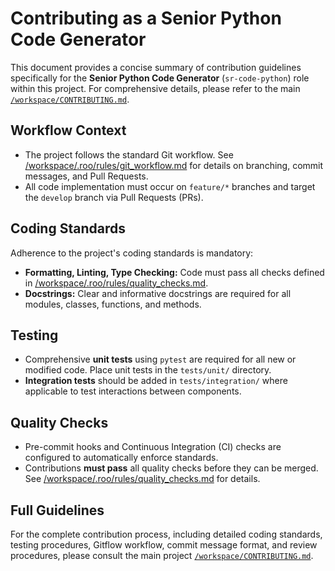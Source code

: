 # Contributing as a Senior Python Code Generator

This document provides a concise summary of contribution guidelines specifically for the **Senior Python Code Generator** (`sr-code-python`) role within this project. For comprehensive details, please refer to the main [`/workspace/CONTRIBUTING.md`](/workspace/CONTRIBUTING.md).

## Workflow Context

*   The project follows the standard Git workflow. See [/workspace/.roo/rules/git_workflow.md](/workspace/.roo/rules/git_workflow.md) for details on branching, commit messages, and Pull Requests.
*   All code implementation must occur on `feature/*` branches and target the `develop` branch via Pull Requests (PRs).

## Coding Standards

Adherence to the project's coding standards is mandatory:

*   **Formatting, Linting, Type Checking:** Code must pass all checks defined in [/workspace/.roo/rules/quality_checks.md](/workspace/.roo/rules/quality_checks.md).
*   **Docstrings:** Clear and informative docstrings are required for all modules, classes, functions, and methods.

## Testing

*   Comprehensive **unit tests** using `pytest` are required for all new or modified code. Place unit tests in the `tests/unit/` directory.
*   **Integration tests** should be added in `tests/integration/` where applicable to test interactions between components.

## Quality Checks

*   Pre-commit hooks and Continuous Integration (CI) checks are configured to automatically enforce standards.
*   Contributions **must pass** all quality checks before they can be merged. See [/workspace/.roo/rules/quality_checks.md](/workspace/.roo/rules/quality_checks.md) for details.

## Full Guidelines

For the complete contribution process, including detailed coding standards, testing procedures, Gitflow workflow, commit message format, and review procedures, please consult the main project [`/workspace/CONTRIBUTING.md`](/workspace/CONTRIBUTING.md).